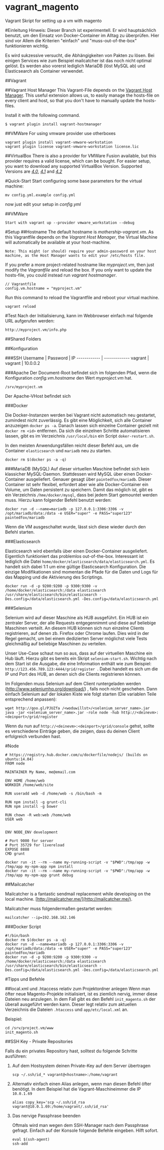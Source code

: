 vagrant_magento
===============

Vagrant Skript for setting up a vm with magento

#Einleitung
Hinweis: Dieser Branch ist experimentell. Er wird hauptsächlich benutzt, um den Einsatz von Docker-Container im Alltag zu überprüfen.
Hier sind vor Allem die Kriterien "einfach" und "muss-out-of-the-box" funktionieren wichtig.

Es wird sukzessive versucht, die Abhängigkeiten von Pakten zu lösen. Bei einigen Services wie zum Beispiel mailcatcher ist das noch nicht
optimal gelöst. Es werden also vorerst lediglich MariaDB (löst MySQL ab) und Elasticsearch als Container verwendet.

##Vagrant

##Vagrant Host Manager
This Vagrant-File depends on the [Vagrant Host Manager](https://github.com/smdahlen/vagrant-hostmanager). This useful extension allows us, to easily manage the hosts-file on every client and host, so that you don't have to manually update the hosts-files.

Install it with the following command.

```
$ vagrant plugin install vagrant-hostmanager
```
##VMWare
For using vmware provider use otherboxes

```
vagrant plugin install vagrant-vmware-workstation
vagrant plugin license vagrant-vmware-workstation license.lic
```

##VirtualBox
There is also a provider for VMWare Fusion available, but this provider requires a valid license, which can be bought. For easier setup, you want to download any supported VirtualBox Version. Supported Versions are *[4.0](https://www.virtualbox.org/wiki/Download_Old_Builds_4_0)*, *[4.1](https://www.virtualbox.org/wiki/Download_Old_Builds_4_1)* and *[4.2](https://www.virtualbox.org/wiki/Download_Old_Builds_4_2)*

#Quick-Start
Start configuring some base parameters for the virtual machine:
```
mv config.yml.example config.yml
```
now just edit your setup in *config.yml*

##VMWare
```
Start with vagrant up --provider vmware_workstation --debug
```

#Setup
##Hostname
The default hostname is *mothership-vagrant.vm*. As this Vagrantfile depends on the *Vagrant Host Manager*, the Virtual Machine will automatically be available at your host-machine.

```
Note: This might (or should) require your admin-password on your host machine, as the Host Manager wants to edit your /etc/hosts file.
```
If you prefer a more project-related hostname like *myproject.vm*, then just modify the *Vagrantfile* and reload the box. If you only want to update the hosts-file, you could instead run *vagrant hostmanager*.

```
// Vagrantfile
config.vm.hostname = "myproject.vm"
```
Run this command to reload the Vagrantfile and reboot your virtual machine.

```
vagrant reload
```

#Test
Nach der Initialisierung, kann im Webbrowser einfach mal folgende URL aufgerufen werden:

```
http://myproject.vm/info.php
```


##Shared Folders

##Konfiguration

###SSH
Username | Password | IP
------------ | ------------- 
vagrant | vagrant | 10.0.0.2

###Apache
Der Document-Root befindet sich im folgenden Pfad, wenn die Konfiguration *config.vm.hostname* den Wert *myproject.vm* hat.

```
/srv/myproject.vm
```

Der Apache-VHost befindet sich 

###Docker

Die Docker-Instanzen werden bei Vagrant nicht automatisch neu gestartet, zumindest nicht zuverlässig. Es gibt eine Möglichkeit, sich
alle Container anzuzeigen ```docker ps -a```. Danach lassen sich einzelne Container gezielt mit ```docker rm <id>``` entfernen. Da
sich die einzelnen Schritte automatisieren lassen, gibt es im Verzeichnis ```/usr/local/bin``` ein Script ```doker-restart.sh```. 

In den meisten Anwendungsfällen reicht dieser Befehl aus, um die Container ```elasticsearch``` und ```mariadb``` neu zu starten.

```
docker rm $(docker ps -a -q)
```


###MariaDB (MySQL)
Auf dieser virtuellen Maschine befindet sich kein klassicher MySQL-Daemon. Stattdessen wird MySQL über einen Docker-Container
ausgeliefert. Genauer gesagt über ```paintedfox/mariadb```. Dieser Container ist sehr flexibel, erfordert aber wie alle
Docker-Container ein Volume, um Daten persistent zu speichern. Damit das möglich ist, gibt es ein Verzeichnis 
```/hme/docker/mysql```, dass bei jedem Start gemountet werden muss. Hierzu kann folgender Befehl benutzt werden:

```
docker run -d --name=mariadb -p 127.0.0.1:3306:3306 -v /opt/mariadb/data:/data -e USER="super" -e PASS="super123" paintedfox/mariadb
```

Wenn die VM ausgeschaltet wurde, lässt sich diese wieder durch den Befehl starten.


###Elasticsearch

Elasticsearch wird ebenfalls über einen Docker-Container ausgeliefert. Eigentlich funktioniert das problemlos out-of-the-box. 
Interessant ist lediglich die Datei ```home/docker/elasticsearch/data/elasticsearch.yml```. Es handelt sich dabei 1:1 um eine
gültige Elasticsearch Konfiguration. Die einzige Modifikationen sind momentan die Pfade für die Daten und Logs für das Mapping 
und die Aktivierung des Scriptings.

```
docker run -d -p 9200:9200 -p 9300:9300 -v /home/docker/elasticsearch:/data elasticsearch /usr/share/elasticsearch/bin/elasticsearch -Des.config=/data/elasticsearch.yml -Des.config=/data/elasticsearch.yml
```

###Selenium

Selenium wird auf dieser Maschine als HUB ausgeführt. Ein HUB ist ein zentraler Server, der alle Requests entgegennimmt und diese auf beliebige Maschinen verteilt. An diesem HUB können sich nun einzelne Clients registrieren, auf denen zb. Firefox oder Chrome laufen. Dies wird in der Regel gemacht, um bei einem dedizierten Server möglichst viele Tests gleichmäßig auf beliebige Maschinen zu verteilen.

Unser Use-Case schaut nun so aus, dass auf der virtuellen Maschine ein Hub läuft. Hierzu gibt es bereits ein Skript ```selenium-start.sh```. Wichtig nach dem Start ist die Ausgabe, die eine Information enthält wie zum Beispiel: ```http://123.456.789.123:4444/grid/register ```. Dabei handelt es sich um die IP und Port des HUB, an denen sich die Clients registrieren können.

Im Folgenden muss Selenium auf dem Client runtergeladen werden (http://www.seleniumhq.org/download/) , falls noch nicht geschehen. Dann einfach Selenium auf der lokalen Kiste wie folgt starten (Die variablen Teile entsprechend anpassen):

```
wget http://goo.gl/PJUZfa /<woduwillst>/<selenium_server_name>.jar
java -jar <selenium_server_name>.jar -role node -hub http://<deinevm>:<deinport>/grid/register
```

Wenn du nun auf ```http://<deinevm>:<deinport>/grid/console``` gehst, sollte es verschiedene Einträge geben, die zeigen, dass du deinen Client erfolgreich verbunden hast.

#Node


```
# https://registry.hub.docker.com/u/dockerfile/nodejs/ (builds on ubuntu:14.04)
FROM node

MAINTAINER My Name, me@email.com

ENV HOME /home/web
WORKDIR /home/web/site

RUN useradd web -d /home/web -s /bin/bash -m

RUN npm install -g grunt-cli
RUN npm install -g bower

RUN chown -R web:web /home/web
USER web


ENV NODE_ENV development

# Port 9000 for server
# Port 35729 for livereload
EXPOSE 8888
CMD grunt

docker run -it --rm --name my-running-script -v "$PWD":/tmp/app -w /tmp/app my-npm-app npm install
docker run -it --rm --name my-running-script -v "$PWD":/tmp/app -w /tmp/app my-npm-app grunt debug
```


##Mailcatcher

Mailcatcher is a fantastic sendmail replacement while developing on the local machine. [http://mailcatcher.me/](http://mailcatcher.me/).

Mailcatcher muss folgendermaßen gestartet werden:

```
mailcatcher --ip=192.168.162.146
```


###Docker Script

```
#!/bin/bash
docker rm $(docker ps -a -q)
docker run -d --name=mariadb -p 127.0.0.1:3306:3306 -v /opt/mariadb/data:/data -e USER="super" -e PASS="super123" paintedfox/mariadb
docker run -d -p 9200:9200 -p 9300:9300 -v /home/docker/elasticsearch:/data elasticsearch /usr/share/elasticsearch/bin/elasticsearch -Des.config=/data/elasticsearch.yml -Des.config=/data/elasticsearch.yml
```

#Tipps und Befehle

##local.xml und .htaccess relativ zum Projektordner anlegen
Wenn man öfter neue Magento-Projekte initialisiert, ist es ziemlich nervig, immer diese Dateien neu anzulegen. In dem Fall gibt es den Befehl ```init_magento.sh``` der überall ausgeführt werden kann. Dieser legt relativ zum aktuellen Verzeichnis die Dateien ```.htaccess``` und ```app/etc/local.xml``` an.

Beispiel:

```
cd /srv/project.vm/www
init_magento.sh
```


##SSH Key - Private Repositories

Falls du ein privates Repository hast, solltest du folgende Schritte ausführen:

1. Auf dem Hostsystem deinen Private-Key auf dem Server übertragen

   ```
   scp ~/.ssh/id_* vagrant@<hostname>:/home/vagrant
   ```
2. Alternativ einfach einen Alias anlegen, wenn man diesen Befehl öfter benötigt. In dem Beispiel hat die Vagrant-Maschineimmer die IP ```10.0.1.69```
 
   ```
   alias copy_key='scp ~/.ssh/id_rsa vagrant@10.0.1.69:/home/vagrant/.ssh/id_rsa'
   ```

2. Das nervige Passphrase beenden

   Oftmals wird man wegen dem SSH-Manager nach dem Passphrase gefragt. Einfach auf der Konsole folgende Befehle eingeben. Hilft sofort.

    ```
    eval $(ssh-agent)
    ssh-add
    ```



